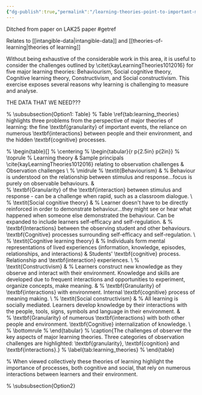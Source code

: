 ```yaml
---
{"dg-publish":true,"permalink":"/learning-theories-point-to-important-missing-data/"}
---
```



Ditched from paper on LAK25 paper #getref 

Relates to [[intangible-data\|intangible-data]] and [[theories-of-learning\|theories of learning]]

Without being exhaustive of the considerable work in this area, it is useful to consider the challenges outlined by \citet{kayLearningTheories1012016} for five major learning theories: Behaviourism, Social cognitive theory, Cognitive learning theory, Constructivism, and Social constructivism. 
This exercise exposes several reasons why learning is challenging to measure and analyse. 

THE DATA THAT WE NEED???

% \subsubsection{Option1: Table}
% Table \ref{tab:learning_theories} highlights three problems from the perspective of major theories of learning: the fine \textbf{granularity} of important events, the reliance on numerous \textbf{interactions} between people and their environment, and the hidden \textbf{cognitive} processes. 

% \begin{table}[]
%     \centering
%     \begin{tabular}{r  p{2.5in}  p{2in}}
%     \toprule
%          Learning theory & Sample principals \cite{kayLearningTheories1012016} relating to observation challenges & Observation challenges \\
%     \midrule
%          \textit{Behaviourism} & 
%          Behaviour is understood on the relationship between stimulus and response...focus is purely on observable behaviours. &  
%          \textbf{Granularity} of the \textbf{interaction} between stimulus and response - can be a challenge when rapid, such as a classroom dialogue. \\
%          \textit{Social cognitive theory} & 
%          Learner doesn't have to be directly reinforced in order to demonstrate behaviour...they might see or hear what happened when someone else demonstrated the behaviour. Can be expanded to include learners self-efficacy and self-regulation. & 
%          \textbf{Interactions} between the observing student and other behaviours. \textbf{Cognitive} processes surrounding self-efficacy and self-regulation. \\
%          \textit{Cognitive learning theory} & 
%          Individuals form mental representations of lived experiences (information, knowledge, episodes, relationships, and interactions) & Students' \textbf{cognitive} process. Relationship and \textbf{interaction} experiences. \\
%          \textit{Constructivism} & 
%          Learners construct new knowledge as they observe and interact with their environment. Knowledge and skills are developed due to frequent interactions and opportunities to experiment, organize concepts, make meaning. & 
%          \textbf{Granularity} of \textbf{interactions} with environment. Internal \textbf{cognitive} process of meaning making. \\
%          \textit{Social constructivism} & 
%          All learning is socially mediated. Learners develop knowledge by their interactions with the people, tools, signs, symbols and language in their environment. &  
%          \textbf{Granularity} of numerous \textbf{interactions} with both other people and environment. \textbf{Cognitive} internalization of knowledge. \\
%          \bottomrule
%     \end{tabular}
%     \caption{The challenges of observer the key aspects of major learning theories. Three categories of observation challenges are highlighted: \textbf{granularity}, \textbf{cognition} and \textbf{interactions}.}
%     \label{tab:learning_theories}
% \end{table}

% When viewed collectively these theories of learning highlight the importance of processes, both cognitive and social, that rely on numerous interactions between learners and their environment. 

% \subsubsection{Option2}